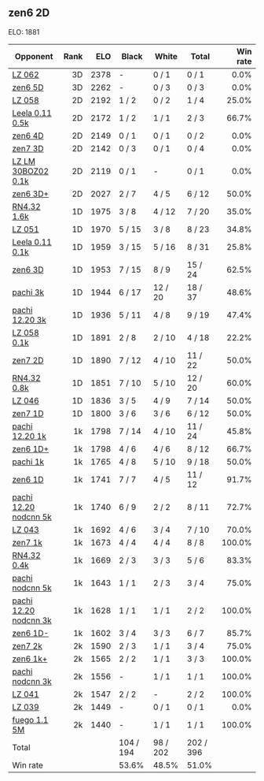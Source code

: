 ## zen6 2D ##

ELO: 1881

Opponent | Rank | ELO | Black | White | Total | Win rate
---------|-----:|----:|-------|-------|-------|-------:
[LZ 062](LZ%20062.md) | 3D | 2378 | - | 0 / 1 | 0 / 1 | 0.0%
[zen6 5D](zen6%205D.md) | 3D | 2262 | - | 0 / 3 | 0 / 3 | 0.0%
[LZ 058](LZ%20058.md) | 2D | 2192 | 1 / 2 | 0 / 2 | 1 / 4 | 25.0%
[Leela 0.11 0.5k](Leela%200.11%200.5k.md) | 2D | 2172 | 1 / 2 | 1 / 1 | 2 / 3 | 66.7%
[zen6 4D](zen6%204D.md) | 2D | 2149 | 0 / 1 | 0 / 1 | 0 / 2 | 0.0%
[zen7 3D](zen7%203D.md) | 2D | 2142 | 0 / 3 | 0 / 1 | 0 / 4 | 0.0%
[LZ LM 30BOZ02 0.1k](LZ%20LM%2030BOZ02%200.1k.md) | 2D | 2119 | 0 / 1 | - | 0 / 1 | 0.0%
[zen6 3D+](zen6%203D+.md) | 2D | 2027 | 2 / 7 | 4 / 5 | 6 / 12 | 50.0%
[RN4.32 1.6k](RN4.32%201.6k.md) | 1D | 1975 | 3 / 8 | 4 / 12 | 7 / 20 | 35.0%
[LZ 051](LZ%20051.md) | 1D | 1970 | 5 / 15 | 3 / 8 | 8 / 23 | 34.8%
[Leela 0.11 0.1k](Leela%200.11%200.1k.md) | 1D | 1959 | 3 / 15 | 5 / 16 | 8 / 31 | 25.8%
[zen6 3D](zen6%203D.md) | 1D | 1953 | 7 / 15 | 8 / 9 | 15 / 24 | 62.5%
[pachi 3k](pachi%203k.md) | 1D | 1944 | 6 / 17 | 12 / 20 | 18 / 37 | 48.6%
[pachi 12.20 3k](pachi%2012.20%203k.md) | 1D | 1936 | 5 / 11 | 4 / 8 | 9 / 19 | 47.4%
[LZ 058 0.1k](LZ%20058%200.1k.md) | 1D | 1891 | 2 / 8 | 2 / 10 | 4 / 18 | 22.2%
[zen7 2D](zen7%202D.md) | 1D | 1890 | 7 / 12 | 4 / 10 | 11 / 22 | 50.0%
[RN4.32 0.8k](RN4.32%200.8k.md) | 1D | 1851 | 7 / 10 | 5 / 10 | 12 / 20 | 60.0%
[LZ 046](LZ%20046.md) | 1D | 1836 | 3 / 5 | 4 / 9 | 7 / 14 | 50.0%
[zen7 1D](zen7%201D.md) | 1D | 1800 | 3 / 6 | 3 / 6 | 6 / 12 | 50.0%
[pachi 12.20 1k](pachi%2012.20%201k.md) | 1k | 1798 | 7 / 14 | 4 / 10 | 11 / 24 | 45.8%
[zen6 1D+](zen6%201D+.md) | 1k | 1798 | 4 / 6 | 4 / 6 | 8 / 12 | 66.7%
[pachi 1k](pachi%201k.md) | 1k | 1765 | 4 / 8 | 5 / 10 | 9 / 18 | 50.0%
[zen6 1D](zen6%201D.md) | 1k | 1741 | 7 / 7 | 4 / 5 | 11 / 12 | 91.7%
[pachi 12.20 nodcnn 5k](pachi%2012.20%20nodcnn%205k.md) | 1k | 1740 | 6 / 9 | 2 / 2 | 8 / 11 | 72.7%
[LZ 043](LZ%20043.md) | 1k | 1692 | 4 / 6 | 3 / 4 | 7 / 10 | 70.0%
[zen7 1k](zen7%201k.md) | 1k | 1673 | 4 / 4 | 4 / 4 | 8 / 8 | 100.0%
[RN4.32 0.4k](RN4.32%200.4k.md) | 1k | 1669 | 2 / 3 | 3 / 3 | 5 / 6 | 83.3%
[pachi nodcnn 5k](pachi%20nodcnn%205k.md) | 1k | 1643 | 1 / 1 | 2 / 3 | 3 / 4 | 75.0%
[pachi 12.20 nodcnn 3k](pachi%2012.20%20nodcnn%203k.md) | 1k | 1628 | 1 / 1 | 1 / 1 | 2 / 2 | 100.0%
[zen6 1D-](zen6%201D-.md) | 1k | 1602 | 3 / 4 | 3 / 3 | 6 / 7 | 85.7%
[zen7 2k](zen7%202k.md) | 2k | 1590 | 2 / 3 | 1 / 1 | 3 / 4 | 75.0%
[zen6 1k+](zen6%201k+.md) | 2k | 1565 | 2 / 2 | 1 / 1 | 3 / 3 | 100.0%
[pachi nodcnn 3k](pachi%20nodcnn%203k.md) | 2k | 1556 | - | 1 / 1 | 1 / 1 | 100.0%
[LZ 041](LZ%20041.md) | 2k | 1547 | 2 / 2 | - | 2 / 2 | 100.0%
[LZ 039](LZ%20039.md) | 2k | 1449 | - | 0 / 1 | 0 / 1 | 0.0%
[fuego 1.1 5M](fuego%201.1%205M.md) | 2k | 1440 | - | 1 / 1 | 1 / 1 | 100.0%
Total | | | 104 / 194 | 98 / 202 | 202 / 396 | 
Win rate| | | 53.6% | 48.5% | 51.0% | 
